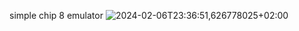 simple chip 8 emulator
![2024-02-06T23:36:51,626778025+02:00](https://github.com/Mohs9n/chip-8/assets/97781843/aa6aa0e0-a83b-4e24-9f9c-ce4210b819ec)
